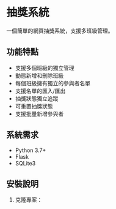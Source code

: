 # 抽獎系統

一個簡單的網頁抽獎系統，支援多班級管理。

## 功能特點

- 支援多個班級的獨立管理
- 動態新增和刪除班級
- 每個班級擁有獨立的參與者名單
- 支援名單的匯入/匯出
- 抽獎狀態獨立追蹤
- 可重置抽獎狀態
- 支援批量新增參與者

## 系統需求

- Python 3.7+
- Flask
- SQLite3

## 安裝說明

1. 克隆專案：
